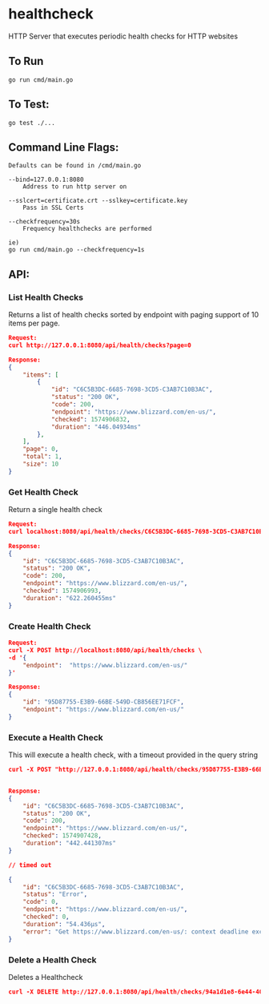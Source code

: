 # healthcheck
HTTP Server that executes periodic health checks for HTTP websites

## To Run
```
go run cmd/main.go
```

## To Test:
```
go test ./...
```

## Command Line Flags:
```
Defaults can be found in /cmd/main.go

--bind=127.0.0.1:8080
    Address to run http server on

--sslcert=certificate.crt --sslkey=certificate.key
    Pass in SSL Certs

--checkfrequency=30s
    Frequency healthchecks are performed

ie)
go run cmd/main.go --checkfrequency=1s
```

## API:
### List Health Checks
Returns a list of health checks sorted by endpoint with paging support of 10 items per page.
```json
Request:
curl http://127.0.0.1:8080/api/health/checks?page=0

Response:
{
    "items": [
        {
            "id": "C6C5B3DC-6685-7698-3CD5-C3AB7C10B3AC",
            "status": "200 OK",
            "code": 200,
            "endpoint": "https://www.blizzard.com/en-us/",
            "checked": 1574906832,
            "duration": "446.04934ms"
        },
    ],
    "page": 0,
    "total": 1,
    "size": 10
}
```

### Get Health Check
Return a single health check
```json
Request:
curl localhost:8080/api/health/checks/C6C5B3DC-6685-7698-3CD5-C3AB7C10B3AC

Response:
{
    "id": "C6C5B3DC-6685-7698-3CD5-C3AB7C10B3AC",
    "status": "200 OK",
    "code": 200,
    "endpoint": "https://www.blizzard.com/en-us/",
    "checked": 1574906993,
    "duration": "622.260455ms"
}
```

### Create Health Check

```json
Request:
curl -X POST http://localhost:8080/api/health/checks \
-d '{
    "endpoint":  "https://www.blizzard.com/en-us/"
}'

Response:
{
    "id": "95D87755-E3B9-66BE-549D-CB856EE71FCF",
    "endpoint": "https://www.blizzard.com/en-us/"
}
```

### Execute a Health Check
This will execute a health check, with a timeout provided in the query string

```json
curl -X POST "http://127.0.0.1:8080/api/health/checks/95D87755-E3B9-66BE-549D-CB856EE71FCF/try?timeout=10s"


Response:
{
    "id": "C6C5B3DC-6685-7698-3CD5-C3AB7C10B3AC",
    "status": "200 OK",
    "code": 200,
    "endpoint": "https://www.blizzard.com/en-us/",
    "checked": 1574907428,
    "duration": "442.441307ms"
}

// timed out

{
    "id": "C6C5B3DC-6685-7698-3CD5-C3AB7C10B3AC",
    "status": "Error",
    "code": 0,
    "endpoint": "https://www.blizzard.com/en-us/",
    "checked": 0,
    "duration": "54.436µs",
    "error": "Get https://www.blizzard.com/en-us/: context deadline exceeded"
}

```

### Delete a Health Check
Deletes a Healthcheck
```json
curl -X DELETE http://127.0.0.1:8080/api/health/checks/94a1d1e8-6e44-409e-9cb4-7bfcac2de1ae
```


